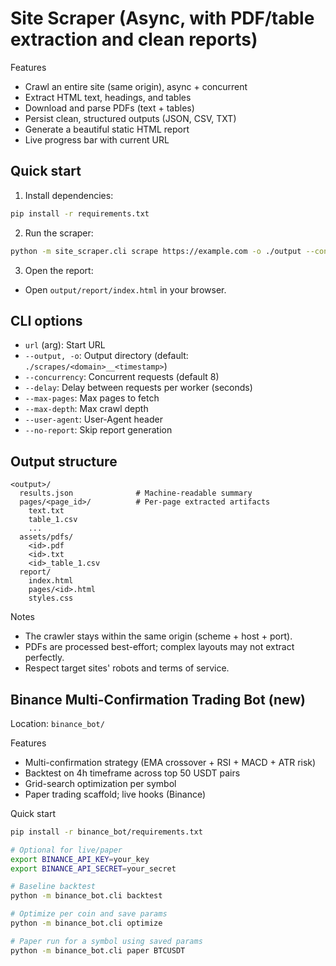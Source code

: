 # Site Scraper (Async, with PDF/table extraction and clean reports)

Features
- Crawl an entire site (same origin), async + concurrent
- Extract HTML text, headings, and tables
- Download and parse PDFs (text + tables)
- Persist clean, structured outputs (JSON, CSV, TXT)
- Generate a beautiful static HTML report
- Live progress bar with current URL

## Quick start

1. Install dependencies:

```bash
pip install -r requirements.txt
```

2. Run the scraper:

```bash
python -m site_scraper.cli scrape https://example.com -o ./output --concurrency 8 --max-depth 2 --max-pages 200
```

3. Open the report:

- Open `output/report/index.html` in your browser.

## CLI options

- `url` (arg): Start URL
- `--output, -o`: Output directory (default: `./scrapes/<domain>__<timestamp>`)
- `--concurrency`: Concurrent requests (default 8)
- `--delay`: Delay between requests per worker (seconds)
- `--max-pages`: Max pages to fetch
- `--max-depth`: Max crawl depth
- `--user-agent`: User-Agent header
- `--no-report`: Skip report generation

## Output structure

```
<output>/
  results.json              # Machine-readable summary
  pages/<page_id>/          # Per-page extracted artifacts
    text.txt
    table_1.csv
    ...
  assets/pdfs/
    <id>.pdf
    <id>.txt
    <id>_table_1.csv
  report/
    index.html
    pages/<id>.html
    styles.css
```

Notes
- The crawler stays within the same origin (scheme + host + port).
- PDFs are processed best-effort; complex layouts may not extract perfectly.
- Respect target sites' robots and terms of service.

## Binance Multi-Confirmation Trading Bot (new)

Location: `binance_bot/`

Features
- Multi-confirmation strategy (EMA crossover + RSI + MACD + ATR risk)
- Backtest on 4h timeframe across top 50 USDT pairs
- Grid-search optimization per symbol
- Paper trading scaffold; live hooks (Binance)

Quick start

```bash
pip install -r binance_bot/requirements.txt

# Optional for live/paper
export BINANCE_API_KEY=your_key
export BINANCE_API_SECRET=your_secret

# Baseline backtest
python -m binance_bot.cli backtest

# Optimize per coin and save params
python -m binance_bot.cli optimize

# Paper run for a symbol using saved params
python -m binance_bot.cli paper BTCUSDT
```